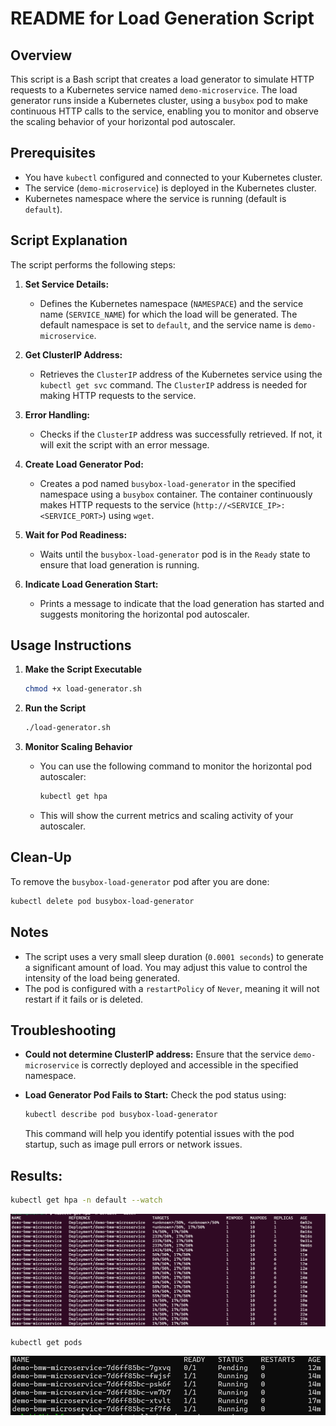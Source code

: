 # README for Load Generation Script

## Overview

This script is a Bash script that creates a load generator to simulate HTTP requests to a Kubernetes service named `demo-microservice`. The load generator runs inside a Kubernetes cluster, using a `busybox` pod to make continuous HTTP calls to the service, enabling you to monitor and observe the scaling behavior of your horizontal pod autoscaler.

## Prerequisites

- You have `kubectl` configured and connected to your Kubernetes cluster.
- The service (`demo-microservice`) is deployed in the Kubernetes cluster.
- Kubernetes namespace where the service is running (default is `default`).

## Script Explanation

The script performs the following steps:

1. **Set Service Details:**
   - Defines the Kubernetes namespace (`NAMESPACE`) and the service name (`SERVICE_NAME`) for which the load will be generated. The default namespace is set to `default`, and the service name is `demo-microservice`.

2. **Get ClusterIP Address:**
   - Retrieves the `ClusterIP` address of the Kubernetes service using the `kubectl get svc` command. The `ClusterIP` address is needed for making HTTP requests to the service.

3. **Error Handling:**
   - Checks if the `ClusterIP` address was successfully retrieved. If not, it will exit the script with an error message.

4. **Create Load Generator Pod:**
   - Creates a pod named `busybox-load-generator` in the specified namespace using a `busybox` container. The container continuously makes HTTP requests to the service (`http://<SERVICE_IP>:<SERVICE_PORT>`) using `wget`.

5. **Wait for Pod Readiness:**
   - Waits until the `busybox-load-generator` pod is in the `Ready` state to ensure that load generation is running.

6. **Indicate Load Generation Start:**
   - Prints a message to indicate that the load generation has started and suggests monitoring the horizontal pod autoscaler.

## Usage Instructions

1. **Make the Script Executable**

   ```sh
   chmod +x load-generator.sh
   ```

2. **Run the Script**

   ```sh
   ./load-generator.sh
   ```

3. **Monitor Scaling Behavior**
   - You can use the following command to monitor the horizontal pod autoscaler:

     ```sh
     kubectl get hpa
     ```

   - This will show the current metrics and scaling activity of your autoscaler.

## Clean-Up

To remove the `busybox-load-generator` pod after you are done:

```sh
kubectl delete pod busybox-load-generator
```

## Notes

- The script uses a very small sleep duration (`0.0001 seconds`) to generate a significant amount of load. You may adjust this value to control the intensity of the load being generated.
- The pod is configured with a `restartPolicy` of `Never`, meaning it will not restart if it fails or is deleted.

## Troubleshooting

- **Could not determine ClusterIP address:** Ensure that the service `demo-microservice` is correctly deployed and accessible in the specified namespace.
- **Load Generator Pod Fails to Start:** Check the pod status using:

  ```sh
  kubectl describe pod busybox-load-generator
  ```

  This command will help you identify potential issues with the pod startup, such as image pull errors or network issues.

## Results:
```sh
kubectl get hpa -n default --watch
```
![Load Generator Diagram](../horizontalpodtest/horizontalpodtest.png)

```sh
kubectl get pods
```
![Load Generator Diagram](../horizontalpodtest/horizontalpodtest-getpods.png)
